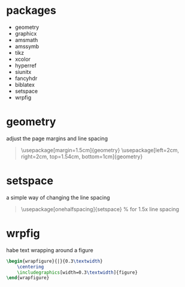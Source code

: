 # packages
- geometry
- graphicx
- amsmath
- amssymb
- tikz
- xcolor
- hyperref
- siunitx
- fancyhdr
- biblatex
- setspace
- wrpfig

# geometry
adjust the page margins and line spacing
> \usepackage[margin=1.5cm]{geometry}
> \usepackage[left=2cm, right=2cm, top=1.54cm, bottom=1cm]{geometry}

# setspace
a simple way of changing the line spacing
> \usepackage[onehalfspacing]{setspace}     % for 1.5x line spacing

# wrpfig
habe text wrapping around a figure
```latex
\begin{wrapfigure}{|}{0.3\textwidth}
    \centering
    \includegraphics[width=0.3\textwidth]{figure}
\end{wrapfigure}
```
